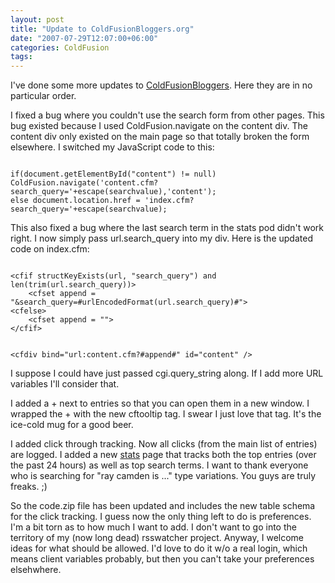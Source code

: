 ```yaml
---
layout: post
title: "Update to ColdFusionBloggers.org"
date: "2007-07-29T12:07:00+06:00"
categories: ColdFusion 
tags: 
---
```


I've done some more updates to <a href="http://www.coldfusionbloggers.org">ColdFusionBloggers</a>. Here they are in no particular order.

I fixed a bug where you couldn't use the search form from other pages. This bug existed because I used ColdFusion.navigate on the content div. The content div only existed on the main page so that totally broken the form elsewhere. I switched my JavaScript code to this:

<code>
if(document.getElementById("content") != null) ColdFusion.navigate('content.cfm?search_query='+escape(searchvalue),'content');
else document.location.href = 'index.cfm?search_query='+escape(searchvalue);
</code>

This also fixed a bug where the last search term in the stats pod didn't work right. I now simply pass url.search_query into my div. Here is the updated code on index.cfm:

<code>
&lt;cfif structKeyExists(url, "search_query") and len(trim(url.search_query))&gt;
	&lt;cfset append = "&search_query=#urlEncodedFormat(url.search_query)#"&gt;
&lt;cfelse&gt;
	&lt;cfset append = ""&gt;
&lt;/cfif&gt;

&lt;cfdiv bind="url:content.cfm?#append#" id="content" /&gt;
</code>

I suppose I could have just passed cgi.query_string along. If I add more URL variables I'll consider that.

I added a + next to entries so that you can open them in a new window. I wrapped the + with the new cftooltip tag. I swear I just love that tag. It's the ice-cold mug for a good beer. 

I added click through tracking. Now all clicks (from the main list of entries) are logged. I added a new <a href="http://www.coldfusionbloggers.org">stats</a> page that tracks both the top entries (over the past 24 hours) as well as top search terms. I want to thank everyone who is searching for "ray camden is ..." type variations. You guys are truly freaks. ;)

So the code.zip file has been updated and includes the new table schema for the click tracking. I guess now the only thing left to do is preferences. I'm a bit torn as to how much I want to add. I don't want to go into the territory of my (now long dead) rsswatcher project. Anyway, I welcome ideas for what should be allowed. I'd love to do it w/o a real login, which means client variables probably, but then you can't take your preferences elsehwhere.